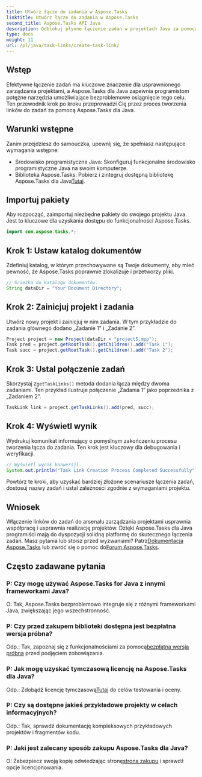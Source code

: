 ```yaml
---
title: Utwórz łącze do zadania w Aspose.Tasks
linktitle: Utwórz łącze do zadania w Aspose.Tasks
second_title: Aspose.Tasks API Java
description: Odblokuj płynne łączenie zadań w projektach Java za pomocą Aspose.Tasks. Opanuj sztukę tworzenia linków do zadań, korzystając z naszego przewodnika krok po kroku. Pobierz teraz!
type: docs
weight: 11
url: /pl/java/task-links/create-task-link/
---
```

## Wstęp
Efektywne łączenie zadań ma kluczowe znaczenie dla usprawnionego zarządzania projektami, a Aspose.Tasks dla Java zapewnia programistom potężne narzędzia umożliwiające bezproblemowe osiągnięcie tego celu. Ten przewodnik krok po kroku przeprowadzi Cię przez proces tworzenia linków do zadań za pomocą Aspose.Tasks dla Java.
## Warunki wstępne
Zanim przejdziesz do samouczka, upewnij się, że spełniasz następujące wymagania wstępne:
- Środowisko programistyczne Java: Skonfiguruj funkcjonalne środowisko programistyczne Java na swoim komputerze.
-  Biblioteka Aspose.Tasks: Pobierz i zintegruj dostępną bibliotekę Aspose.Tasks dla Java[Tutaj](https://releases.aspose.com/tasks/java/).
## Importuj pakiety
Aby rozpocząć, zaimportuj niezbędne pakiety do swojego projektu Java. Jest to kluczowe dla uzyskania dostępu do funkcjonalności Aspose.Tasks.
```java
import com.aspose.tasks.*;
```
## Krok 1: Ustaw katalog dokumentów
Zdefiniuj katalog, w którym przechowywane są Twoje dokumenty, aby mieć pewność, że Aspose.Tasks poprawnie zlokalizuje i przetworzy pliki.
```java
// Ścieżka do katalogu dokumentów.
String dataDir = "Your Document Directory";
```
## Krok 2: Zainicjuj projekt i zadania
Utwórz nowy projekt i zainicjuj w nim zadania. W tym przykładzie do zadania głównego dodano „Zadanie 1” i „Zadanie 2”.
```java
Project project = new Project(dataDir + "project5.mpp");
Task pred = project.getRootTask().getChildren().add("Task 1");
Task succ = project.getRootTask().getChildren().add("Task 2");
```
## Krok 3: Ustal połączenie zadań
 Skorzystaj z`getTaskLinks()` metoda dodania łącza między dwoma zadaniami. Ten przykład ilustruje połączenie „Zadania 1” jako poprzednika z „Zadaniem 2”.
```java
TaskLink link = project.getTaskLinks().add(pred, succ);
```
## Krok 4: Wyświetl wynik
Wydrukuj komunikat informujący o pomyślnym zakończeniu procesu tworzenia łącza do zadania. Ten krok jest kluczowy dla debugowania i weryfikacji.
```java
// Wyświetl wynik konwersji.
System.out.println("Task Link Creation Process Completed Successfully");
```
Powtórz te kroki, aby uzyskać bardziej złożone scenariusze łączenia zadań, dostosuj nazwy zadań i ustal zależności zgodnie z wymaganiami projektu.
## Wniosek
Włączenie linków do zadań do arsenału zarządzania projektami usprawnia współpracę i usprawnia realizację projektów. Dzięki Aspose.Tasks dla Java programiści mają do dyspozycji solidną platformę do skutecznego łączenia zadań.
 Masz pytania lub stoisz przed wyzwaniami? Patrz[Dokumentacja Aspose.Tasks](https://reference.aspose.com/tasks/java/) lub zwróć się o pomoc do[Forum Aspose.Tasks](https://forum.aspose.com/c/tasks/15).
## Często zadawane pytania
### P: Czy mogę używać Aspose.Tasks for Java z innymi frameworkami Java?
O: Tak, Aspose.Tasks bezproblemowo integruje się z różnymi frameworkami Java, zwiększając jego wszechstronność.
### P: Czy przed zakupem biblioteki dostępna jest bezpłatna wersja próbna?
 Odp.: Tak, zapoznaj się z funkcjonalnościami za pomocą[bezpłatna wersja próbna](https://releases.aspose.com/) przed podjęciem zobowiązania.
### P: Jak mogę uzyskać tymczasową licencję na Aspose.Tasks dla Java?
 Odp.: Zdobądź licencję tymczasową[Tutaj](https://purchase.aspose.com/temporary-license/) do celów testowania i oceny.
### P: Czy są dostępne jakieś przykładowe projekty w celach informacyjnych?
Odp.: Tak, sprawdź dokumentację kompleksowych przykładowych projektów i fragmentów kodu.
### P: Jaki jest zalecany sposób zakupu Aspose.Tasks dla Java?
 O: Zabezpiecz swoją kopię odwiedzając stronę[strona zakupu](https://purchase.aspose.com/buy) i sprawdź opcje licencjonowania.